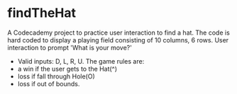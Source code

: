 # findTheHat
A Codecademy project to practice user interaction to find a hat.
The code is hard coded to display a playing field consisting of 10 columns, 6 rows.
User interaction to prompt 'What is your move?' 
 - Valid inputs: D, L, R, U.
The game rules are: 
 - a win if the user gets to the Hat(^)
 - loss if fall through Hole(O)
 - loss if out of bounds.

